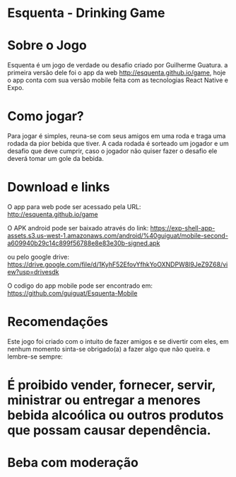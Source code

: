 # Esquenta - Drinking Game

# Sobre o Jogo
Esquenta é um jogo de verdade ou desafio criado por Guilherme Guatura.
a primeira versão dele foi o app da web http://esquenta.github.io/game,
hoje o app conta com sua versão mobile feita com as tecnologias React Native e Expo.

# Como jogar?
Para jogar é simples, reuna-se com seus amigos em uma roda e traga uma rodada da pior bebida que tiver.
A cada rodada é sorteado um jogador e um desafio que deve cumprir, caso o jogador não quiser fazer o desafio
ele deverá tomar um gole da bebida.

# Download e links
O app para web pode ser acessado pela URL: http://esquenta.github.io/game

O APK android pode ser baixado através do link: https://exp-shell-app-assets.s3.us-west-1.amazonaws.com/android/%40guiguat/mobile-second-a609940b29c14c899f56788e8e83e30b-signed.apk

ou pelo google drive: https://drive.google.com/file/d/1KyhF52EfovYfhkYoOXNDPW8l9JeZ9Z68/view?usp=drivesdk

O codigo do app mobile pode ser encontrado em: https://github.com/guiguat/Esquenta-Mobile

# Recomendações
Este jogo foi criado com o intuito de fazer amigos e se divertir com eles, em nenhum momento sinta-se obrigado(a)
a fazer algo que não queira.
e lembre-se sempre:
# É proibido vender, fornecer, servir, ministrar ou entregar a menores bebida alcoólica ou outros produtos que possam causar dependência. 
# Beba com moderação
